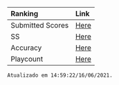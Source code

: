 |Ranking|Link|
|:-------------|:------------------|
|Submitted Scores|[Here](./submitted-scores.html)|
|SS|[Here](./submitted-scores.html)|
|Accuracy|[Here](./submitted-scores.html)|
|Playcount|[Here](./submitted-scores.html)|

```
Atualizado em 14:59:22/16/06/2021.
```
